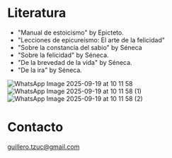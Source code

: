 # 

# Literatura
- "Manual de estoicismo" by Epicteto.
- "Lecciones de epicureísmo: El arte de la felicidad"
- "Sobre la constancia del sabio" by Séneca
- "Sobre la felicidad" by Séneca.
- "De la brevedad de la vida" by Séneca.
- "De la ira" by Séneca.

![WhatsApp Image 2025-09-19 at 10 11 58](https://github.com/user-attachments/assets/9f37445f-2191-44ce-93a0-0af5ced148df)
![WhatsApp Image 2025-09-19 at 10 11 58 (1)](https://github.com/user-attachments/assets/77e2e3c2-c931-479d-9d5b-91e1a69dc20f)
![WhatsApp Image 2025-09-19 at 10 11 58 (2)](https://github.com/user-attachments/assets/d57e7851-56d9-494b-a1ce-1382a876fcd8)


# Contacto
guillero.tzuc@gmail.com
